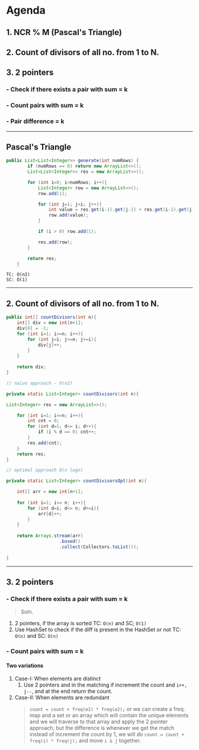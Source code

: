  # Agenda
## 1. NCR % M (Pascal's Triangle)
## 2. Count of divisors of all no. from 1 to N.
## 3. 2 pointers
### - Check if there exists a pair with sum = k
###  - Count pairs with sum = k
### - Pair difference = k
---
## Pascal's Triangle

```java
public List<List<Integer>> generate(int numRows) {
        if (numRows == 0) return new ArrayList<>();
        List<List<Integer>> res = new ArrayList<>();

        for (int i=0; i<numRows; i++){
            List<Integer> row = new ArrayList<>();
            row.add(1);

            for (int j=1; j<i; j++){
                int value = res.get(i-1).get(j-1) + res.get(i-1).get(j);
                row.add(value);
            }

            if (i > 0) row.add(1);

            res.add(row);
        }

        return res;
    }
```

```
TC: O(n2)
SC: O(1)
```

---
## 2. Count of divisors of all no. from 1 to N.

```java
public int[] countDivisors(int n){
	int[] div = new int[n+1];
	div[0] = -1;
	for (int i=1; i<=n; i++){
		for (int j=i; j<=n; j+=i){
			div[j]++;
		}
	}
	
	return div;
}
```


```java
// naive approach - O(n2)

private static List<Integer> countDivisors(int n){

List<Integer> res = new ArrayList<>();

	for (int i=1; i<=n; i++){
		int cnt = 0;
		for (int d=1; d<= i; d++){
			if (i % d == 0) cnt++;
		}
		res.add(cnt);
	}
	return res;
}

// optimal approach O(n logn)

private static List<Integer> countDivisorsOpt(int n){

	int[] arr = new int[n+1];
	
	for (int i=1; i<= n; i++){
		for (int d=i; d<= n; d+=i){
			arr[d]++;
		}
	}
	
	return Arrays.stream(arr)
					.boxed()
					.collect(Collectors.toList());
	
}
```

---
## 3. 2 pointers
### - Check if there exists a pair with sum = k

> Soln.
1. 2 pointers, if  the array is sorted TC: `O(n)` and SC; `O(1)`
2. Use HashSet to check if the diff is present in the HashSet or not TC: `O(n)` and SC: `O(n)`
###  - Count pairs with sum = k
#### Two variations
1. Case-I: When elements are distinct
	1. Use 2 pointers and in the matching if increment the count and `i++, j--`, and at the end return the count.
2. Case-II: When elements are redundant 
	> `count = count + freq(e1) * freq(e2);`
	> or
	> we can create a freq. map and a set or an array which will contain the unique elements and we will traverse to that array and apply the 2 pointer approach, but the difference is whenever we get the match instead of increment the count by 1, we will do `count = count + freq(i) * freq(j);` and move `i & j` together.



